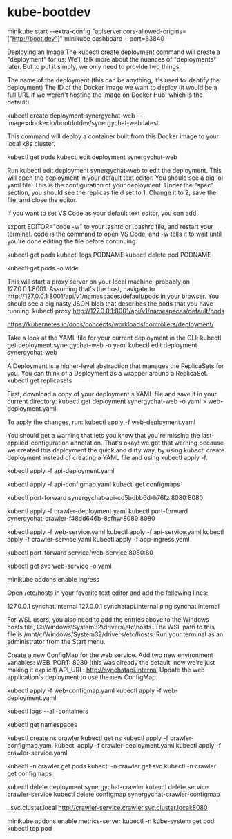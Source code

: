 # kube-bootdev

minikube start --extra-config "apiserver.cors-allowed-origins=["http://boot.dev"]"
minikube dashboard --port=63840

Deploying an Image
The kubectl create deployment command will create a "deployment" for us. We'll talk more about the nuances of "deployments" later. But to put it simply, we only need to provide two things:

The name of the deployment (this can be anything, it's used to identify the deployment)
The ID of the Docker image we want to deploy (it would be a full URL if we weren't hosting the image on Docker Hub, which is the default)

kubectl create deployment synergychat-web --image=docker.io/bootdotdev/synergychat-web:latest

This command will deploy a container built from this Docker image to your local k8s cluster.

kubectl get pods
kubectl edit deployment synergychat-web

Run kubectl edit deployment synergychat-web to edit the deployment. This will open the deployment in your default text editor. You should see a big 'ol yaml file. This is the configuration of your deployment. Under the "spec" section, you should see the replicas field set to 1. Change it to 2, save the file, and close the editor.


If you want to set VS Code as your default text editor, you can add:

export EDITOR="code -w"
to your .zshrc or .bashrc file, and restart your terminal. code is the command to open VS Code, and -w tells it to wait until you're done editing the file before continuing.

kubectl get pods
kubectl logs PODNAME
kubectl delete pod PODNAME

kubectl get pods -o wide


This will start a proxy server on your local machine, probably on 127.0.0.1:8001. Assuming that's the host, navigate to http://127.0.0.1:8001/api/v1/namespaces/default/pods in your browser. You should see a big nasty JSON blob that describes the pods that you have running.
kubectl proxy
http://127.0.0.1:8001/api/v1/namespaces/default/pods


https://kubernetes.io/docs/concepts/workloads/controllers/deployment/


Take a look at the YAML file for your current deployment in the CLI:
kubectl get deployment synergychat-web -o yaml
kubectl edit deployment synergychat-web



A Deployment is a higher-level abstraction that manages the ReplicaSets for you. You can think of a Deployment as a wrapper around a ReplicaSet.
kubectl get replicasets


First, download a copy of your deployment's YAML file and save it in your current directory:
kubectl get deployment synergychat-web -o yaml > web-deployment.yaml

To apply the changes, run:
kubectl apply -f web-deployment.yaml

You should get a warning that lets you know that you're missing the last-applied-configuration annotation. That's okay! we got that warning because we created this deployment the quick and dirty way, by using kubectl create deployment instead of creating a YAML file and using kubectl apply -f.

kubectl apply -f api-deployment.yaml

kubectl apply -f api-configmap.yaml
kubectl get configmaps

kubectl port-forward synergychat-api-cd5bdbb6d-h76fz 8080:8080

kubectl apply -f crawler-deployment.yaml
kubectl port-forward synergychat-crawler-f48dd646b-8sfhw 8080:8080

kubectl apply -f web-service.yaml
kubectl apply -f api-service.yaml
kubectl apply -f crawler-service.yaml
kubectl apply -f app-ingress.yaml

kubectl port-forward service/web-service 8080:80

kubectl get svc web-service -o yaml



minikube addons enable ingress



Open /etc/hosts in your favorite text editor and add the following lines:

127.0.0.1        synchat.internal
127.0.0.1        synchatapi.internal
ping synchat.internal

For WSL users, you also need to add the entries above to the Windows hosts file, C:\Windows\System32\drivers\etc\hosts. The WSL path to this file is /mnt/c/Windows/System32/drivers/etc/hosts. Run your terminal as an administrator from the Start menu.



Create a new ConfigMap for the web service. Add two new environment variables:
WEB_PORT: 8080 (this was already the default, now we're just making it explicit)
API_URL: http://synchatapi.internal
Update the web application's deployment to use the new ConfigMap.

kubectl apply -f web-configmap.yaml
kubectl apply -f web-deployment.yaml

kubectl logs <podname> --all-containers

kubectl get namespaces

kubectl create ns crawler
kubectl get ns
kubectl apply -f crawler-configmap.yaml
kubectl apply -f crawler-deployment.yaml
kubectl apply -f crawler-service.yaml

kubectl -n crawler get pods
kubectl -n crawler get svc
kubectl -n crawler get configmaps

kubectl delete deployment synergychat-crawler
kubectl delete service crawler-service
kubectl delete configmap synergychat-crawler-configmap



<service-name>.<namespace>.svc.cluster.local
http://crawler-service.crawler.svc.cluster.local:8080

 

 minikube addons enable metrics-server
 kubectl -n kube-system get pod
 kubectl top pod